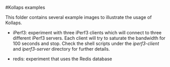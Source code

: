 #Kollaps examples

This folder contains several example images to illustrate the usage of Kollaps.

- iPerf3: experiment with three iPerf3 clients which will connect to three different iPerf3 servers. Each client will try to saturate the bandwidth for 100 seconds and stop.
Check the shell scripts under the *iperf3-client* and *iperf3-server* directory for further details.

- redis: experiment that uses the Redis database
